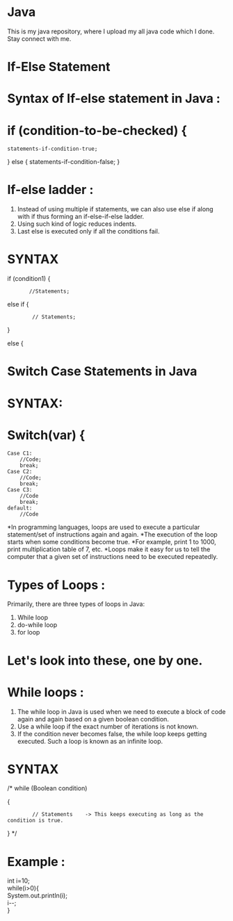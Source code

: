 # Java
This is my java repository, where I upload my all java code which I done. Stay connect with me.

# If-Else Statement
# Syntax of If-else statement in Java :
# if (condition-to-be-checked) {
	statements-if-condition-true;
}
else {
	statements-if-condition-false;
} 
# If-else ladder : 
1) Instead of using multiple if statements, we can also use else if along with if thus forming an if-else-if-else ladder.
2) Using such kind of logic reduces indents.
3) Last else is executed only if all the conditions fail.
# SYNTAX
 if (condition1) {

           //Statements;
else if {
 
            // Statements;

 }

 else {

# Switch Case Statements in Java
# SYNTAX:
#  Switch(var) {
 	Case C1:
 		//Code;	
 		break;
 	Case C2:
 		//Code;
 		break;	
 	Case C3:
		//Code
		break;
	default:
		//Code

*In programming languages, loops are used to execute a particular statement/set of instructions again and again.
*The execution of the loop starts when some conditions become true.
*For example, print 1 to 1000, print multiplication table of 7, etc.
*Loops make it easy for us to tell the computer that a given set of instructions need to be executed repeatedly.

# Types of Loops :
Primarily, there are three types of loops in Java:

1) While loop
2) do-while loop
3) for loop
# Let's look into these, one by one.

# While loops :
1) The while loop in Java is used when we need to execute a block of code again and again based on a given boolean condition.
2) Use a while loop if the exact number of iterations is not known.
3) If the condition never becomes false, the while loop keeps getting executed. Such a loop is known as an infinite loop.

# SYNTAX
/*
while (Boolean condition)

{

            // Statements    -> This keeps executing as long as the condition is true.

}
*/

# Example : 
int i=10;  
while(i>0){  
System.out.println(i);  
i--;  
}  
